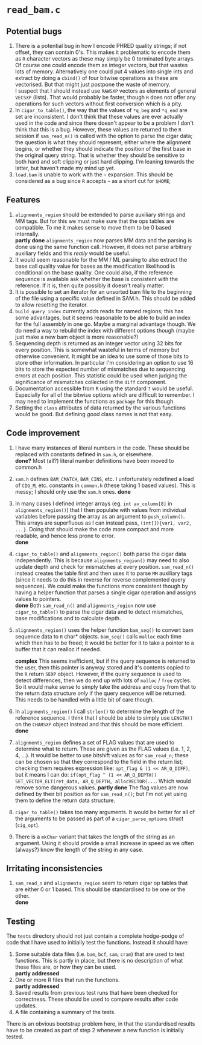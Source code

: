 # `read_bam.c`

## Potential bugs

1. There is a potential bug in how I encode PHRED quality strings; if not offset, they can contain
   0's. This makes it problematic to encode them as `R` character vectors as these may simply be 0
   terminated byte arrays. Of course one could encode them as integer vectors, but that wastes
   lots of memory. Alternatively one could put 4 values into single ints and extract by doing
   a `cbind()` of four bitwise operations as these are vectorised. But that might just
   postpone the waste of memory.  
   I suspect that I should instead use `RAWSXP` vectors as elements of general `VECSXP` (lists).
   That would probably be faster, though `R` does not offer any operations for such
   vectors without first conversion which is a pity. 
2. In `cigar_to_table()`, the way that the values of `*q_beg` and `*q_end` are set are inconsistent.
   I don't think that these values are ever actually used in the code and since there doesn't appear
   to be a problem I don't think that this is a bug. However, these values are returned to the `R`
   session if `sam_read_n()` is called with the option to parse the cigar data; the question is what
   they should represent; either where the alignment begins, or whether they should indicate the
   position of the first base in the original query string. That is whether they should be sensitive
   to both hard and soft clipping or just hard clipping. I'm leaning towards the latter, but haven't
   made my mind up yet.
3. `load.bam` is unable to work with the `~` expansion. This should be
   considered as a bug since `R` accepts `~` as a short cut for `$HOME`;
   

## Features

1. `alignments_region` should be extended to parse auxiliary strings
   and MM tags. But for this we must make sure that the ops tables are
   compatible. To me it makes sense to move them to be 0 based
   internally.  
   **partly done** `alignments_region` now parses MM data and the parsing
   is done using the same function call. However, it does not parse
   arbitrary auxiliary fields and this *really* would be useful.
2. It would seem reasonable for the MM / ML parsing to also extract
   the base call quality value for bases as the modification
   likelihood is conditional on the base quality. One could also, if
   the reference sequence is available ask whether the base is
   consistent with the reference.  If it is, then quite possibly it
   doesn't really matter.
3. It is possible to set an iterator for an unsorted bam file to the
   beginning of the file using a specific value defined in SAM.h. This
   should be added to allow resetting the iterator.
4. `build_query_index` currently adds reads for named regions; this
   has some advantages, but it seems reasonable to be able to build an
   index for the full assembly in one go. Maybe a marginal advantage
   though. We do need a way to rebuild the index with different
   options though (maybe just make a new bam object is more
   reasonable?)
5. Sequencing depth is returned as an integer vector using 32 bits for
   every position. This is somewhat wasteful in terms of memory but
   otherwise convenient. It might be an idea to use some of those bits
   to store other information. In particular I'm considering an option
   to use 16 bits to store the expected number of mismatches due to
   sequencing errors at each position. This statistic could be used
   when judging the significance of mismatches collected in the `diff`
   component.
6. Documentation accessible from `R` using the standard `?` would be
   useful. Especially for all of the bitwise options which are
   difficult to remember. I may need to implement the functions as `package`
   for this though.
7. Setting the `class` attributes of data returned by the various functions
   would be good. But defining *good* class names is not that easy.

## Code improvement

1. I have many instances of literal numbers in the code. These should
   be replaced with constants defined in `sam.h`, or elsewhere.  
   **done?** Most (all?) literal number definitions have been moved 
   to common.h
2. `sam.h` defines `BAM_CMATCH`, `BAM_CINS`, etc. I unfortunately
   redefined a load of `CIG_M`, etc. constants in `common.h` (these
   taking 1 based values). This is messy; I should only use the
   `sam.h` ones. **done**
3. In many cases I defined integer arrays (eg. `int av_column[8]` in
   `alignments_region()`) that I then populate with values from
   individual variables before passing the array as an argument to
   `push_column()`.  This arrays are superfluous as I can instead
   pass, `(int[]){var1, var2, ...}`. Doing that should make the
   code more compact and more readable, and hence less prone to error.  
   **done**
4. `cigar_to_table()` and `alignments_region()` both parse the cigar
   data independently. This is because `alignments_region()` may need
   to also update depth and check for mismatches at every
   position. `sam_read_n()` instead creates the table first and then
   uses it to parse `MM` auxiliary tags (since it needs to do this in
   reverse for reverse complemented query sequences). We could make
   the functions more consistent though by having a helper function
   that parses a single cigar operation and assigns values to
   pointers.  
   **done** Both `sam_read_n()` and `alignments_region` now
   use `cigar_to_table()` to parse the cigar data and to detect
   mismatches, base modifications and to calculate depth.
5. `alignments_region()` uses the helper function `bam_seq()` to
   convert bam sequence data to `R` char* objects.  `bam_seq()` calls
   `malloc` each time which then has to be freed; it would be better
   for it to take a pointer to a buffer that it can realloc if needed.

   **complex** This seems inefficient, but if the query sequence is
	returned to the user, then this pointer is anyway stored and it's
   contents copied to the `R` return `SEXP` object. However, if the
   query sequence is used to detect differences, then we do end up
   with lots of `malloc` / `free` cycles. So it would make sense to
   simply take the address and copy from that to the return data
   structure *only* if the query sequence will be returned. This needs
   to be handled with a little bit of care though.
6. In `alignments_region()` I call `strlen()` to determine the length
   of the reference sequence. I think that I should be able to simply
   use `LENGTH()` on the `CHARSXP` object instead and that this should
   be more efficient. **done**
7. `alignments_region` defines a set of FLAG values that are used to
   determine what to return. These are given as the FLAG values
   (i.e. 1, 2, 4, ...). It would be better to use bitshift values as
   for `sam_read_n`; these can be chosen so that they correspond to
   the field in the return list; checking them requires expression
   like: `opt_flag & (1 << AR_Q_DIFF)`, but it means I can do:
   `if(opt_flag ^ (1 << AR_Q_DEPTH)) SET_VECTOR_ELT(ret_data,
   AR_Q_DEPTH, allocVECTOR(...`. Which would remove some dangerous
   values.  **partly done** The flag values are now defined by their
   bit position as for `sam_read_n()`; but I'm not yet using them to
   define the return data structure.
8. `cigar_to_table()` takes too many arguments. It would be better for
   all of the arguments to be passed as part of a
   `cigar_parse_options` struct (`cig_opt`).
9. There is a `mkChar` variant that takes the length of the string as
   an argument. Using it should provide a small increase in speed as
   we often (always?) know the length of the string in any case.

## Irritating inconsistencies

1. `sam_read_n` and `alignments_region` seem to return cigar op tables that are either 0 or 1 based.
   This should be standardised to be one or the other.  
   **done**

## Testing

The `tests` directory should not just contain a complete hodge-podge of code that I have used to
initially test the functions. Instead it should have:

1. Some suitable data files (i.e. `bam`, `bcf`, `sam`, `cram`) that are used to test functions.
   This is partly in place, but there is no description of what these files are, or how they
   can be used.  
   **partly addressed**
2. One or more R files that run the functions.  
   **partly addressed**
3. Saved results from previous test runs that have been checked for correctness. These should
   be used to compare results after code updates.
4. A file containing a summary of the tests.
   
There is an obvious bootstrap problem here, in that the standardised results have to be created
as part of step 2 whenever a new function is initially tested.


